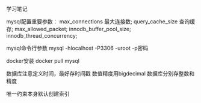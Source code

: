 学习笔记

mysql配置重要参数：
max_connections 最大连接数;
query_cache_size 查询缓存;
max_allowed_packet;
innodb_buffer_pool_size;
innodb_thread_concurrency;


mysql命令行参数
mysql -hlocalhost -P3306 -uroot -p密码

docker安装
docker pull mysql

数据库注意定义时间，最好存时间戳
数值精度用bigdecimal
数据库分别存整数和精度

唯一约束本身默认创建索引
